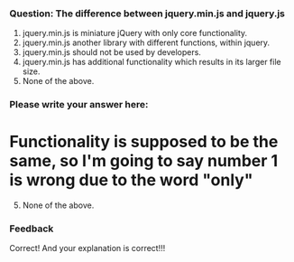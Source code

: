 ### Question: The difference between jquery.min.js and jquery.js

1. jquery.min.js is miniature jQuery with only core functionality.
2. jquery.min.js another library with different functions, within jquery.
3. jquery.min.js should not be used by developers.
4. jquery.min.js has additional functionality which results in its larger file size.
5. None of the above.

### Please write your answer here:

# Functionality is supposed to be the same, so I'm going to say number 1 is wrong due to the word "only"

5. None of the above.

### Feedback
Correct! And your explanation is correct!!!